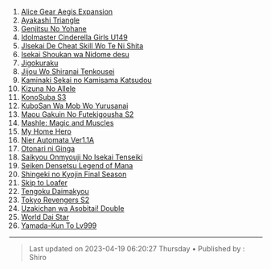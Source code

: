 <!-- Ini merupakan format bawaan khusus website kuhaku.id, mengubah format mungkin tidak dapat ditampilkan dengan baik pada website. -->

<!-- List anime -->
1. [Alice Gear Aegis Expansion](https://db.shirozone.workers.dev/0:/[1080P]%20ANIME%20ONGOING/[kuhaku.id]%20Alice%20Gear%20Aegis%20Expansion/ "Alice Gear Aegis Expansion")
2. [Ayakashi Triangle](https://db.shirozone.workers.dev/0:/[1080P]%20ANIME%20ONGOING/[kuhaku.id]%20Ayakashi%20Triangle/ "Ayakashi Triangle")
3. [Genjitsu No Yohane](https://db.shirozone.workers.dev/0:/[1080P]%20ANIME%20ONGOING/[kuhaku.id]%20Genjitsu%20No%20Yohane%20Sunshine%20In%20The%20Mirror/ "Genjitsu No Yohane")
5. [Idolmaster Cinderella Girls U149](https://db.shirozone.workers.dev/0:/[1080P]%20ANIME%20ONGOING/[kuhaku.id]%20Idolmaster%20Cinderella%20Girls%20U149/ "Idolmaster Cinderella Girls U149")
6. [JIsekai De Cheat Skill Wo Te Ni Shita](https://db.shirozone.workers.dev/0:/[1080P]%20ANIME%20ONGOING/[kuhaku.id]%20Isekai%20De%20Cheat%20Skill%20Wo%20Te%20Ni%20Shita%20Ore%20Wa%20%20Genjitsu%20Sekai%20Wo%20Mo%20Musou%20Suru%20-%20Level%20Up%20Wa%20Jinsei%20Wo%20Kaeta/ "JIsekai De Cheat Skill Wo Te Ni Shita")
8. [Isekai Shoukan wa Nidome desu](https://db.shirozone.workers.dev/0:/[1080P]%20ANIME%20ONGOING/[kuhaku.id]%20Isekai%20Shoukan%20wa%20Nidome%20desu/ "Isekai Shoukan wa Nidome desu")
10. [Jigokuraku](https://db.shirozone.workers.dev/0:/[1080P]%20ANIME%20ONGOING/[kuhaku.id]%20Jigokuraku/ "Jigokuraku")
11. [Jijou Wo Shiranai Tenkousei](https://db.shirozone.workers.dev/0:/[1080P]%20ANIME%20ONGOING/[kuhaku.id]%20Jijou%20Wo%20Shiranai%20Tenkousei%20Ga%20Guigui%20Kuru/ "Jijou Wo Shiranai Tenkousei")
12. [Kaminaki Sekai no Kamisama Katsudou](https://db.shirozone.workers.dev/0:/[1080P]%20ANIME%20ONGOING/[kuhaku.id]%20Kaminaki%20Sekai%20No%20Kamisama%20Katsudou/ "Kaminaki Sekai no Kamisama Katsudou")
14. [Kizuna No Allele](https://db.shirozone.workers.dev/0:/[1080P]%20ANIME%20ONGOING/[kuhaku.id]%20Kizuna%20No%20Allele/ "Kizuna No Allele")
15. [KonoSuba S3](https://db.shirozone.workers.dev/0:/[1080P]%20ANIME%20ONGOING/[kuhaku.id]%20Kono%20Subarashii%20Sekai%20ni%20Shukufuku%20wo!%20S3/ "KonoSuba S3")
16. [KuboSan Wa Mob Wo Yurusanai](https://db.shirozone.workers.dev/0:/[1080P]%20ANIME%20ONGOING/[kuhaku.id]%20Kubo-San%20Wa%20Mob%20Wo%20Yurusanai/ "KuboSan Wa Mob Wo Yurusanai")
19. [Maou Gakuin No Futekigousha S2](https://db.shirozone.workers.dev/0:/[1080P]%20ANIME%20ONGOING/[kuhaku.id]%20Maou%20Gakuin%20No%20Futekigousha%20S2/ "Maou Gakuin No Futekigousha S2")
19. [Mashle: Magic and Muscles](https://db.shirozone.workers.dev/0:/[1080P]%20ANIME%20ONGOING/[kuhaku.id]%20Mashle/ "Mashle: Magic and Muscles")
21. [My Home Hero](https://db.shirozone.workers.dev/0:/[1080P]%20ANIME%20ONGOING/[kuhaku.id]%20My%20Home%20Hero/ "My Home Hero")
22. [Nier Automata Ver1.1A](https://db.shirozone.workers.dev/0:/[1080P]%20ANIME%20ONGOING/[kuhaku.id]%20Nier%20Automata%20Ver1.1A/ "Nier Automata Ver1.1A")
24. [Otonari ni Ginga](https://db.shirozone.workers.dev/0:/[1080P]%20ANIME%20ONGOING/[kuhaku.id]%20Otonari%20ni%20Ginga/ "Otonari ni Ginga")
25. [Saikyou Onmyouji No Isekai Tenseiki](https://db.shirozone.workers.dev/0:/[1080P]%20ANIME%20ONGOING/[kuhaku.id]%20Saikyou%20Onmyouji%20No%20Isekai%20Tenseiki/ "Saikyou Onmyouji No Isekai Tenseiki")
26. [Seiken Densetsu Legend of Mana](https://db.shirozone.workers.dev/0:/[1080P]%20ANIME%20ONGOING/[kuhaku.id]%20Seiken%20Densetsu%20Legend%20of%20Mana%20-%20The%20Teardrop%20Crystal/ "Seiken Densetsu Legend of Mana")
27. [Shingeki no Kyojin Final Season](https://db.shirozone.workers.dev/0:/[1080P]%20ANIME%20ONGOING/[kuhaku.id]%20Shingeki%20no%20Kyojin:%20The%20Final%20Season/Season%204/ "Shingeki no Kyojin Final Season")
28. [Skip to Loafer](https://db.shirozone.workers.dev/0:/[1080P]%20ANIME%20ONGOING/[kuhaku.id]%20Skip%20to%20Loafer/ "Skip to Loafer")
29. [Tengoku Daimakyou](https://db.shirozone.workers.dev/0:/[1080P]%20ANIME%20ONGOING/[kuhaku.id]%20Tengoku%20Daimakyou/ "Tengoku Daimakyou")
31. [Tokyo Revengers S2](https://db.shirozone.workers.dev/0:/[1080P]%20ANIME%20ONGOING/[kuhaku.id]%20Tokyo%20Revengers/ "Tokyo Revengers S2")
33. [Uzakichan wa Asobitai! Double](https://db.shirozone.workers.dev/0:/[1080P]%20ANIME%20ONGOING/[kuhaku.id]%20Uzaki-chan%20wa%20Asobitai!%20Double/ "Uzakichan wa Asobitai! Double")
36. [World Dai Star](https://db.shirozone.workers.dev/0:/[1080P]%20ANIME%20ONGOING/[kuhaku.id]%20World%20Dai%20Star/ "World Dai Star")
37. [Yamada-Kun To Lv999](https://db.shirozone.workers.dev/0:/[1080P]%20ANIME%20ONGOING/[kuhaku.id]%20Yamada-Kun%20To%20Lv999%20No%20Koi%20Wo%20Suru/ "Yamada-Kun To Lv999")
<!-- Akhir dari List anime -->

------------

> Last updated on 2023-04-19 06:20:27 Thursday &bull;
> Published by : Shiro

<!-- Gunakan website berikut untuk mengedit markdown dengan mudah :) -->
<!-- https://markdown-editor.github.io/ -->
